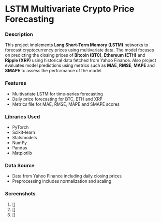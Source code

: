 # LSTM Multivariate Crypto Price Forecasting

### Description
This project implements **Long Short-Term Memory (LSTM)** networks to forecast cryptocurrency prices using multivariate data. The model focuses on predicting the closing prices of **Bitcoin (BTC)**, **Ethereum (ETH)** and **Ripple (XRP)** using historical data fetched from Yahoo Finance. Also project evaluates model predictions using metrics such as **MAE**, **RMSE**, **MAPE** and **SMAPE** to assess the performance of the model.

### Features
- Multivariate LSTM for time-series forecasting
- Daily price forecasting for BTC, ETH and XRP
- Metrics file for MAE, RMSE, MAPE and SMAPE scores
  
### Libraries Used
- PyTorch
- Scikit-learn
- Statsmodels
- NumPy
- Pandas
- Matplotlib

### Data Source
- Data from Yahoo Finance including daily closing prices
- Preprocessing includes normalization and scaling

### Screenshots
1. []
2. []
3. []
